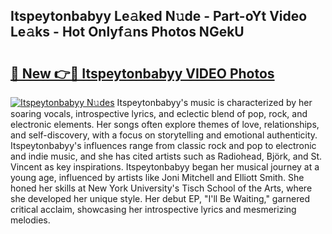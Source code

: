 ## Itspeytonbabyy Le𝚊ked N𝚞de - Part-oYt Video Le𝚊ks - Hot Onlyf𝚊ns Photos NGekU

# <h2><a href="http://ac20890.deff.icu/?id=Itspeytonbabyy">🔗 New 👉🔴 Itspeytonbabyy VIDEO Photos</a></h2>

[![Itspeytonbabyy N𝚞des](https://i.imgur.com/rIISA9y.gif)](http://ac20890.deff.icu/?id=Itspeytonbabyy)
Itspeytonbabyy's music is characterized by her soaring vocals, introspective lyrics, and eclectic blend of pop, rock, and electronic elements. Her songs often explore themes of love, relationships, and self-discovery, with a focus on storytelling and emotional authenticity. Itspeytonbabyy's influences range from classic rock and pop to electronic and indie music, and she has cited artists such as Radiohead, Björk, and St. Vincent as key inspirations. Itspeytonbabyy began her musical journey at a young age, influenced by artists like Joni Mitchell and Elliott Smith. She honed her skills at New York University's Tisch School of the Arts, where she developed her unique style. Her debut EP, "I'll Be Waiting," garnered critical acclaim, showcasing her introspective lyrics and mesmerizing melodies.
